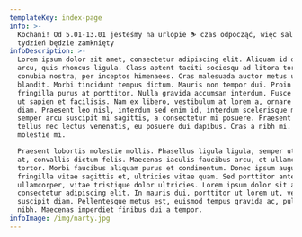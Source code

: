 ```yaml
---
templateKey: index-page
info: >-
  Kochani! Od 5.01-13.01 jesteśmy na urlopie ⛷ czas odpocząć, więc salon przez
  tydzień będzie zamknięty
infoDescription: >-
  Lorem ipsum dolor sit amet, consectetur adipiscing elit. Aliquam id dapibus
  arcu, quis rhoncus ligula. Class aptent taciti sociosqu ad litora torquent per
  conubia nostra, per inceptos himenaeos. Cras malesuada auctor metus ut
  blandit. Morbi tincidunt tempus dictum. Mauris non tempor dui. Proin vulputate
  fringilla purus at porttitor. Nulla gravida accumsan interdum. Fusce iaculis
  ut sapien et facilisis. Nam ex libero, vestibulum at lorem a, ornare mattis
  diam. Praesent leo nisl, interdum sed enim id, interdum scelerisque mi. Duis
  semper arcu suscipit mi sagittis, a consectetur mi posuere. Praesent congue
  tellus nec lectus venenatis, eu posuere dui dapibus. Cras a nibh mi. Donec eu
  molestie mi.

  Praesent lobortis molestie mollis. Phasellus ligula ligula, semper ut ipsum
  at, convallis dictum felis. Maecenas iaculis faucibus arcu, et ullamcorper
  tortor. Morbi faucibus aliquam purus et condimentum. Donec ipsum augue,
  fringilla vitae sagittis et, ultricies vitae quam. Sed porttitor ante id lorem
  ullamcorper, vitae tristique dolor ultricies. Lorem ipsum dolor sit amet,
  consectetur adipiscing elit. In mauris dui, porttitor ut lorem ut, vestibulum
  suscipit diam. Pellentesque metus est, euismod tempus gravida ac, pulvinar vel
  nibh. Maecenas imperdiet finibus dui a tempor.
infoImage: /img/narty.jpg
---
```


